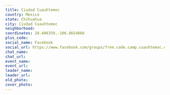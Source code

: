 ```yaml
---
title: Ciudad Cuauhtemoc
country: Mexico
state: Chihuahua
city: Ciudad Cuauhtemoc
neighborhood: 
coordinates: 28.406359,-106.8654066
plus_code:
social_name: Facebook
social_url: https://www.facebook.com/groups/free.code.camp.cuauhtemoc.chihuahua/
chat_name:
chat_url:
event_name:
event_url:
leader_name:
leader_url:
old_photo: 
cover_photo:
---
```

